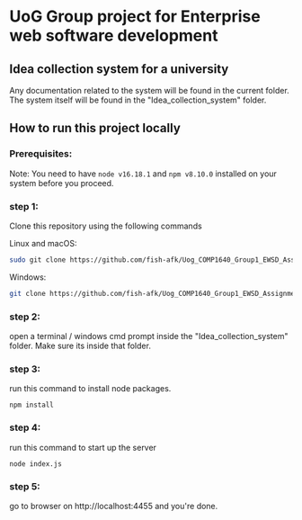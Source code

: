 # UoG Group project for Enterprise web software development


## Idea collection system for a university

Any documentation related to the system will be found in the current folder. The system itself will be found in the "Idea_collection_system" folder.

## How to run this project locally

### Prerequisites: 

Note: You need to have  ```node v16.18.1``` and ```npm v8.10.0``` installed on your system before you proceed.

### step 1: 

Clone this repository using the following commands 

Linux and macOS:

```bash
sudo git clone https://github.com/fish-afk/Uog_COMP1640_Group1_EWSD_Assignment_2023_24.git
```

Windows:

```bash
git clone https://github.com/fish-afk/Uog_COMP1640_Group1_EWSD_Assignment_2023_24.git
```

### step 2: 
open a terminal / windows cmd prompt inside the "Idea_collection_system" folder. Make sure its inside that folder.

### step 3: 
run this command to install node packages.

```npm install```

### step 4: 
run this command to start up the server

```node index.js```

### step 5: 
go to browser on http://localhost:4455 and you're done.

